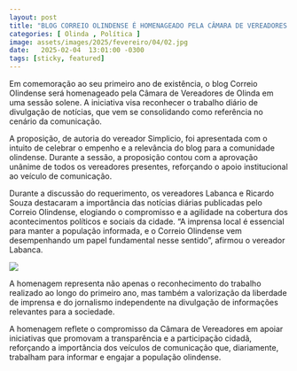 ```yaml
---
layout: post
title: "BLOG CORREIO OLINDENSE É HOMENAGEADO PELA CÂMARA DE VEREADORES DE OLINDA"
categories: [ Olinda , Política ]
image: assets/images/2025/fevereiro/04/02.jpg
date:   2025-02-04  13:01:00 -0300
tags: [sticky, featured]
---
```

Em comemoração ao seu primeiro ano de existência, o blog Correio Olindense será homenageado pela Câmara de Vereadores de Olinda em uma sessão solene. A iniciativa visa reconhecer o trabalho diário de divulgação de notícias, que vem se consolidando como referência no cenário da comunicação.

A proposição, de autoria do vereador Simplicio, foi apresentada com o intuito de celebrar o empenho e a relevância do blog para a comunidade olindense. Durante a sessão, a proposição contou com a aprovação unânime de todos os vereadores presentes, reforçando o apoio institucional ao veículo de comunicação.

Durante a discussão do requerimento, os vereadores Labanca e Ricardo Souza destacaram a importância das notícias diárias publicadas pelo Correio Olindense, elogiando o compromisso e a agilidade na cobertura dos acontecimentos políticos e sociais da cidade. “A imprensa local é essencial para manter a população informada, e o Correio Olindense vem desempenhando um papel fundamental nesse sentido”, afirmou o vereador Labanca.

![](assets/17386887769977.jpg)

A homenagem representa não apenas o reconhecimento do trabalho realizado ao longo do primeiro ano, mas também a valorização da liberdade de imprensa e do jornalismo independente na divulgação de informações relevantes para a sociedade.

A homenagem reflete o compromisso da Câmara de Vereadores em apoiar iniciativas que promovam a transparência e a participação cidadã, reforçando a importância dos veículos de comunicação que, diariamente, trabalham para informar e engajar a população olindense.